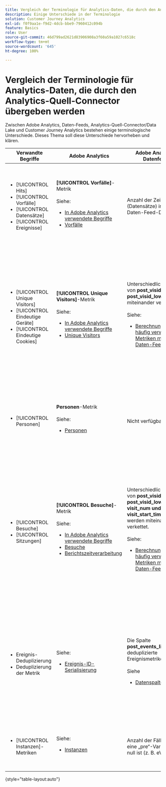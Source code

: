```yaml
---
title: Vergleich der Terminologie für Analytics-Daten, die durch den Analytics-Quell-Connector übergeben werden
description: Einige Unterschiede in der Terminologie
solution: Customer Journey Analytics
exl-id: f0f9aa1e-f9d2-4dcb-bbe9-7960412c094b
feature: Basics
role: User
source-git-commit: 46d799ad2621d83906908a3f60a59a1027c6518c
workflow-type: tm+mt
source-wordcount: '645'
ht-degree: 100%

---
```


# Vergleich der Terminologie für Analytics-Daten, die durch den Analytics-Quell-Connector übergeben werden

Zwischen Adobe Analytics, Daten-Feeds, Analytics-Quell-Connector/Data Lake und Customer Journey Analytics bestehen einige terminologische Unterschiede. Dieses Thema soll diese Unterschiede hervorheben und klären.

| Verwandte Begriffe | Adobe Analytics | Adobe Analytics-Datenfeeds | Analytics-Quell-Connector/Data Lake | Customer Journey Analytics | Hinweise |
|---|---|---|---|---|---|
| <ul><li>[!UICONTROL Hits]</li><li>[!UICONTROL Vorfälle]</li><li>[!UICONTROL Datensätze]</li><li>[!UICONTROL Ereignisse]</li></ul> | **[!UICONTROL Vorfälle]**-Metrik<br><br>Siehe:<ul><li>[In Adobe Analytics verwendete Begriffe](https://experienceleague.adobe.com/docs/analytics/technotes/terms.html?lang=de)</li><li>[Vorfälle](https://experienceleague.adobe.com/docs/analytics/components/metrics/occurrences.html?lang=de)</li></ul> | Anzahl der Zeilen (Datensätze) in der Daten-Feed-Datei | Anzahl der Zeilen (Datensätze) im Datensatz<br><br> Siehe:<ul><li>[Vergleich von Adobe Analytics-Daten mit Customer Journey Analytics-Daten](https://experienceleague.adobe.com/docs/analytics-platform/using/troubleshooting/compare.html?lang=de)</li></ul> | **[!UICONTROL Veranstaltungen]**-Metrik | <ul><li>„Treffer“ und „Vorkommen“ sind in Adobe Analytics synonym.</li><li>Siehe _Benutzerspezifische Ereignisse_ unten.</li><li>Bestimmte Daten werden gefiltert, wenn sie über den Analytics-Quell-Connector an Adobe Experience Platform weitergeleitet werden. Siehe [Vergleich von Adobe Analytics-Daten mit Customer Journey Analytics-Daten](https://experienceleague.adobe.com/docs/analytics-platform/using/troubleshooting/compare.html?lang=de) |
| <ul><li>[!UICONTROL Unique Visitors]</li><li>[!UICONTROL Eindeutige Geräte]</li><li>[!UICONTROL Eindeutige Cookies]</li></ul> | **[!UICONTROL Unique Visitors]**-Metrik <br><br>Siehe:<ul><li>[In Adobe Analytics verwendete Begriffe](https://experienceleague.adobe.com/docs/analytics/technotes/terms.html?lang=de)</li><li>[Unique Visitors](https://experienceleague.adobe.com/docs/analytics/components/metrics/unique-visitors.html?lang=de)</li></ul> | Unterschiedliche Werte von **post\_visid\_high und post\_visid\_low** miteinander verketten.<br><br>Siehe:<ul><li>[Berechnung von häufig verwendeten Metriken mithilfe von Daten-Feeds](https://experienceleague.adobe.com/docs/analytics/export/analytics-data-feed/data-feed-contents/datafeeds-calculate.html?lang=de)</li></ul> | Anzahl der unterschiedlichen **endUserIDs.\_experience.aaid.id** | **Personen**-Metrik, wenn **endUserIDs.\_experience.aaid.id** wird als Personen-ID ausgewählt. | <ul><li>Eine „Person“ in Adobe Analytics ist in der Regel mit einer „Endgerätekennung“ wie z. B. einem Cookie verbunden. AAID ist die primäre Endgerätekennung in Adobe Analytics, nicht ECID. Siehe auch [AAID, ECID, AACUSTOMID und der Analytics-Quell-Connector](https://experienceleague.adobe.com/docs/analytics-platform/using/compare-aa-cja/cja-aa-comparison/aaid-ecid-adc.html?lang=de).</li><li>„Besuchende“ ist keine vordefinierte Metrik in Customer Journey Analytics. Wenn Sie aber **endUserIDs.\_experience.aaid.id** als Personen-ID wählen, entspricht die Metrik „Personen“ in Customer Journey Analytics in etwa den „Unique Visitors“ in Adobe Analytics.</li></ul> |
| <ul><li>[!UICONTROL Personen]</li></ul> | **Personen**-Metrik<br><br> Siehe:<ul><li>[Personen](https://experienceleague.adobe.com/docs/analytics/components/metrics/people.html?lang=de)</li></ul> | Nicht verfügbar | Anzahl der verschiedenen **_\&lt;path\>_.stitchedId**(nur in zusammengesetzten Datensätzen verfügbar) | **Personen**-Metrik | <ul><li>Die Metrik „Personen“ in Customer Journey Analytics entspricht der Anzahl verschiedener Personen-IDs. Je nachdem, was Sie in der Customer Journey Analytics-Verbindung als Personen-ID auswählen, kann die Metrik „Personen“ unterschiedliche Bedeutungen haben.</ul></li> |
| <ul><li>[!UICONTROL Besuche]</li><li>[!UICONTROL Sitzungen]</li></ul> | **[!UICONTROL Besuche]**-Metrik<br><br> Siehe:<ul><li>[In Adobe Analytics verwendete Begriffe](https://experienceleague.adobe.com/docs/analytics/technotes/terms.html?lang=de)</li><li>[Besuche](https://experienceleague.adobe.com/docs/analytics/components/metrics/visits.html?lang=de)</li><li>[Berichtszeitverarbeitung](https://experienceleague.adobe.com/docs/analytics/components/virtual-report-suites/vrs-report-time-processing.html?lang=de)</ul></li> | Unterschiedliche Werte von **post\_visid\_high, post\_visid\_low, visit\_num und visit\_start\_time\_gmt** werden miteinander verkettet.<br><br>Siehe:<ul><li>[Berechnung von häufig verwendeten Metriken mithilfe von Daten-Feeds](https://experienceleague.adobe.com/docs/analytics/export/analytics-data-feed/data-feed-contents/datafeeds-calculate.html?lang=de)</li></ul> | Nicht verfügbar | **Sitzungs**-Metrik | <ul><li>Mit der Funktion für die Verarbeitung zum Zeitpunkt der Berichterstellung in den Virtual Report Suites von Adobe Analytics und den Customer Journey Analytics-Datenansichten ist das Konzept eines Besuchs (einer Sitzung) konfigurierbar. Infolgedessen kann die Anzahl der Besuche (Sitzungen) je nach Definition von Umgebung zu Umgebung unterschiedlich sein. Siehe auch [Vergleich der Datenverarbeitung zwischen Reporting-Funktionen von Adobe Analytics und Customer Journey Analytics](https://experienceleague.adobe.com/docs/analytics-platform/using/compare-aa-cja/cja-aa-comparison/data-processing-comparisons.html?lang=de) und [Virtual Report Suites, Datenansichten, Adobe Experience Platform-Sandboxes und der Analytics-Quell-Connector](https://experienceleague.adobe.com/docs/analytics-platform/using/compare-aa-cja/cja-aa-comparison/vrs-dataview-sandbox-adc.html?lang=de). | <ul><li>Benutzerspezifische Ereignisse</li><li>Erfolgsereignisse</li></ul> | Benutzerdefinierte Ereignisse 1 - 1000 | **post\_events\_list**<br><br> Siehe:<ul><li>[Berechnung von häufig verwendeten Metriken mithilfe von Daten-Feeds](https://experienceleague.adobe.com/docs/analytics/export/analytics-data-feed/data-feed-contents/datafeeds-calculate.html?lang=de) | **\_experience.analytics.<ul>event1to100.event1 **bis<br>** event901to1000.event1000 **</ul> | **\_experience.analytics.<ul>event1to100.event1 **bis<br>** event901to1000.event1000 **</ul> | <ul><li>Ein „Ereignis“ in Adobe Analytics ist ein [Erfolgsereignis](https://experienceleague.adobe.com/docs/analytics/components/metrics/custom-events.html?lang=de) (benutzerdefiniertes Ereignis), das in einer Adobe Analytics-Bildanforderung (Datenerfassungs-Server-Aufruf) festgelegt wurde.</ul> |
| <ul><li>Ereignis-Deduplizierung</li><li>Deduplizierung der Metrik</ul></li> | Siehe:<ul><li>[Ereignis-ID-Serialisierung](https://experienceleague.adobe.com/docs/analytics/implementation/vars/page-vars/events/event-serialization.html?lang=de)</li></ul> | Die Spalte **post_events_list** enthält deduplizierte Ereignismetriken.<br><br>Siehe <ul><li>[Datenspaltenreferenz](https://experienceleague.adobe.com/docs/analytics/export/analytics-data-feed/data-feed-contents/datafeeds-reference.html?lang=de). </ul></li> | Nicht verfügbar | Siehe:<ul><li>[Metrik-Deduplizierung – Komponenteneinstellungen](https://experienceleague.adobe.com/docs/analytics-platform/using/cja-dataviews/component-settings/metric-deduplication.html?lang=de) | <ul><li>Die Ereignis-/Metrik-Deduplizierung in Adobe Analytics unterscheidet sich geringfügig von Customer Journey Analytics. In Adobe Analytics erfolgt die Deduplizierung zum Zeitpunkt der Datenverarbeitung. In Customer Journey Analytics erfolgt die Deduplizierung dagegen zur Berichtslaufzeit, was mehr Flexibilität bietet. Deduplizierte Metriken können in Adobe Analytics und Customer Journey Analytics geringfügig voneinander abweichen.</li></ul> |
| <ul><li>[!UICONTROL Instanzen]-Metriken</li></ul> | Siehe:<ul><li>[Instanzen](https://experienceleague.adobe.com/docs/analytics/components/metrics/instances.html?lang=de) | Anzahl der Fälle, in denen eine „pre“-Variable nicht null ist (z. B. eVar1). | Anzahl der Fälle, in denen eine „mid“-Variable nicht null ist (z. B. **\_experience.analytics.<br>customDimensions.eVars.eVar1**). | Sie können **Instanzmetriken** erstellen, indem Sie [Metriken aus eVar-Feldern erstellen.](https://experienceleague.adobe.com/docs/analytics-platform/using/cja-dataviews/data-views-usecases.html?lang=de) | <ul><li>[!UICONTROL Instanzen] werden normalerweise mit prop- und eVar-Spalten verbunden, um festzustellen, wie oft die Variable gesetzt wurde. |

{style="table-layout:auto"}
